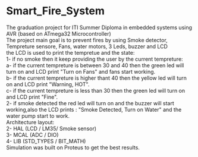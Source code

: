 # Smart_Fire_System
The graduation project for ITI Summer Diploma in embedded systems using AVR (based on ATmega32 Microcontroller) </br>
The project main goal is to prevent fires by using Smoke detector, Tempreture sensore, Fans, water motors, 3 Leds, buzzer and LCD</br>
the LCD is used to print the tempretue and the state:</br>
1- if no smoke then it keep providing the user by the current tempreture:</br>
a- if the current tempreture is between 30 and 40 then the green led will turn on and LCD print "Turn on Fans" and fans start working. </br>
b- if the current tempreture is higher thant 40 then the yellow led will turn on and LCD print "Warning, HOT".</br>
c- if the current tempreture is less than 30  then the green led will turn on and LCD print "Fine".</br>
2- if smoke detected the red led will turn on and the buzzer will start working,also the LCD prints : "Smoke Detected, Turn on Water" and the water pump start to work.</br>
Architecture layout: </br>
2- HAL (LCD / LM35/ Smoke sensor)</br>
3- MCAL (ADC / DIO)</br>
4- LIB (STD_TYPES / BIT_MATH)</br>
Simulation was built on Proteus to get the best results.

